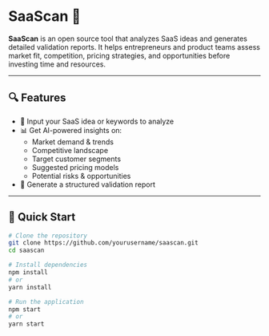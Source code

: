 # SaaScan 🚀

**SaaScan** is an open source tool that analyzes SaaS ideas and generates detailed validation reports. It helps entrepreneurs and product teams assess market fit, competition, pricing strategies, and opportunities before investing time and resources.

---

## 🔍 Features

- 📝 Input your SaaS idea or keywords to analyze
- 📊 Get AI-powered insights on:
  - Market demand & trends
  - Competitive landscape
  - Target customer segments
  - Suggested pricing models
  - Potential risks & opportunities
- 📝 Generate a structured validation report

---

## 🚀 Quick Start

```bash
# Clone the repository
git clone https://github.com/yourusername/saascan.git
cd saascan

# Install dependencies
npm install
# or
yarn install

# Run the application
npm start
# or
yarn start
```
